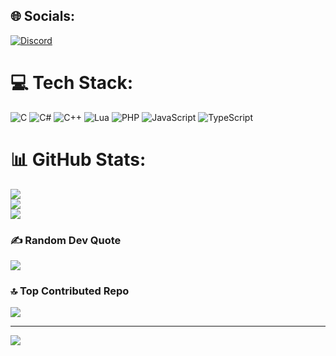 
## 🌐 Socials:
[![Discord](https://img.shields.io/badge/Discord-%237289DA.svg?logo=discord&logoColor=white)](https://discord.gg/https://discord.gg/QZHREAnmeC) 

# 💻 Tech Stack:
![C](https://img.shields.io/badge/c-%2300599C.svg?style=for-the-badge&logo=c&logoColor=white) ![C#](https://img.shields.io/badge/c%23-%23239120.svg?style=for-the-badge&logo=csharp&logoColor=white) ![C++](https://img.shields.io/badge/c++-%2300599C.svg?style=for-the-badge&logo=c%2B%2B&logoColor=white) ![Lua](https://img.shields.io/badge/lua-%232C2D72.svg?style=for-the-badge&logo=lua&logoColor=white) ![PHP](https://img.shields.io/badge/php-%23777BB4.svg?style=for-the-badge&logo=php&logoColor=white) ![JavaScript](https://img.shields.io/badge/javascript-%23323330.svg?style=for-the-badge&logo=javascript&logoColor=%23F7DF1E) ![TypeScript](https://img.shields.io/badge/typescript-%23007ACC.svg?style=for-the-badge&logo=typescript&logoColor=white)
# 📊 GitHub Stats:
![](https://github-readme-stats.vercel.app/api?username=Hex-Byte-Glich&theme=ambient_gradient&hide_border=false&include_all_commits=true&count_private=true)<br/>
![](https://github-readme-streak-stats.herokuapp.com/?user=Hex-Byte-Glich&theme=ambient_gradient&hide_border=false)<br/>
![](https://github-readme-stats.vercel.app/api/top-langs/?username=Hex-Byte-Glich&theme=ambient_gradient&hide_border=false&include_all_commits=true&count_private=true&layout=compact)

### ✍️ Random Dev Quote
![](https://quotes-github-readme.vercel.app/api?type=horizontal&theme=dark)

### 🔝 Top Contributed Repo
![](https://github-contributor-stats.vercel.app/api?username=Hex-Byte-Glich&limit=5&theme=ambient_gradient&combine_all_yearly_contributions=true)

---
[![](https://visitcount.itsvg.in/api?id=Hex-Byte-Glich&icon=2&color=10)](https://visitcount.itsvg.in)

<!-- Proudly created with GPRM ( https://gprm.itsvg.in ) -->
